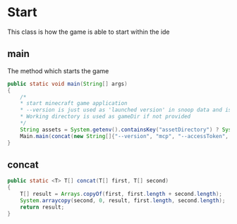 # Start

This class is how the game is able to start within the ide

## main

The method which starts the game

```java
public static void main(String[] args)
{
    /*
    * start minecraft game application
    * --version is just used as 'launched version' in snoop data and is required
    * Working directory is used as gameDir if not provided
    */
    String assets = System.getenv().containsKey("assetDirectory") ? System.getenv("assetDirectory") : "assets";
    Main.main(concat(new String[]{"--version", "mcp", "--accessToken", "0", "--assetsDir", assets, "--assetIndex", "8", "--userProperties", "{}"}, args));
}
```

## concat

```java
public static <T> T[] concat(T[] first, T[] second)
{
    T[] result = Arrays.copyOf(first, first.length + second.length);
    System.arraycopy(second, 0, result, first.length, second.length);
    return result;
}
```
